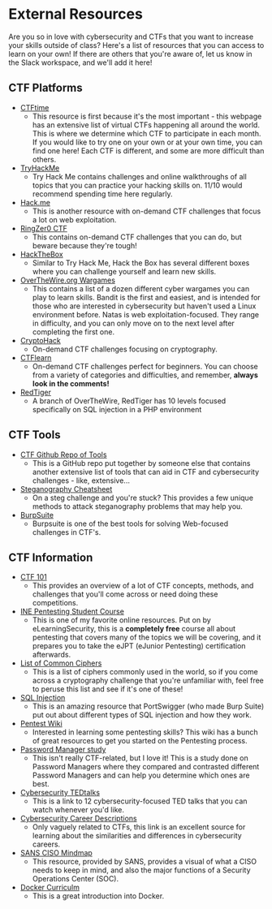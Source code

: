 # External Resources
Are you so in love with cybersecurity and CTFs that you want to increase your skills outside of class? Here's a list of resources that you can access to learn on your own! If there are others that you're aware of, let us know in the Slack workspace, and we'll add it here! 

## CTF Platforms

* [CTFtime](https://ctftime.org/event/list/upcoming)
    * This resource is first because it's the most important - this webpage has an extensive list of virtual CTFs happening all around the world. This is where we determine which CTF to participate in each month. If you would like to try one on your own or at your own time, you can find one here! Each CTF is different, and some are more difficult than others. 
* [TryHackMe](https://tryhackme.com/)
    * Try Hack Me contains challenges and online walkthroughs of all topics that you can practice your hacking skills on. 11/10 would recommend spending time here regularly. 
* [Hack.me](https://hack.me/s/)
    * This is another resource with on-demand CTF challenges that focus a lot on web exploitation.
* [RingZer0 CTF](https://ringzer0ctf.com/challenges/)
    * This contains on-demand CTF challenges that you can do, but beware because they're tough!
* [HackTheBox](https://www.hackthebox.eu/)
    * Similar to Try Hack Me, Hack the Box has several different boxes where you can challenge yourself and learn new skills.
* [OverTheWire.org Wargames](https://overthewire.org/wargames/)
    * This contains a list of a dozen different cyber wargames you can play to learn skills. Bandit is the first and easiest, and is intended for those who are interested in cybersecurity but haven't used a Linux environment before. Natas is web exploitation-focused. They range in difficulty, and you can only move on to the next level after completing the first one. 
* [CryptoHack](https://cryptohack.org/)
    * On-demand CTF challenges focusing on cryptography.
* [CTFlearn](https://ctflearn.com/)
    * On-demand CTF challenges perfect for beginners. You can choose from a variety of categories and difficulties, and remember, **always look in the comments!**
* [RedTiger](https://redtiger.labs.overthewire.org/)
    * A branch of OverTheWire, RedTiger has 10 levels focused specifically on SQL injection in a PHP environment
 
## CTF Tools

* [CTF Github Repo of Tools](https://github.com/apsdehal/awesome-ctf)
    * This is a GitHub repo put together by someone else that contains another extensive list of tools that can aid in CTF and cybersecurity challenges - like, extensive...
* [Steganography Cheatsheet](https://pequalsnp-team.github.io/cheatsheet/steganography-101)
    * On a steg challenge and you're stuck? This provides a few unique methods to attack steganography problems that may help you.
* [BurpSuite](https://portswigger.net/burp)
    * Burpsuite is one of the best tools for solving Web-focused challenges in CTF's.
## CTF Information

* [CTF 101](https://ctf101.org/)
    * This provides an overview of a lot of CTF concepts, methods, and challenges that you'll come across or need doing these competitions.
* [INE Pentesting Student Course](https://my.ine.com/path/a223968e-3a74-45ed-884d-2d16760b8bbd)
    * This is one of my favorite online resources. Put on by eLearningSecurity, this is a **completely free** course all about pentesting that covers many of the topics we will be covering, and it prepares you to take the eJPT (eJunior Pentesting) certification afterwards. 
* [List of Common Ciphers](http://rumkin.com/tools/cipher/)
    * This is a list of ciphers commonly used in the world, so if you come across a cryptography challenge that you're unfamiliar with, feel free to peruse this list and see if it's one of these!
* [SQL Injection](https://portswigger.net/web-security/sql-injection)
    * This is an amazing resource that PortSwigger (who made Burp Suite) put out about different types of SQL injection and how they work. 
* [Pentest Wiki](https://pentestwiki.org/)
    * Interested in learning some pentesting skills? This wiki has a bunch of great resources to get you started on the Pentesting process. 
* [Password Manager study](https://www.usenix.org/system/files/sec20-oesch_0.pdf)
    * This isn't really CTF-related, but I love it! This is a study done on Password Managers where they compared and contrasted different Password Managers and can help you determine which ones are best.
* [Cybersecurity TEDtalks](https://www.springboard.com/blog/12-must-watch-cybersecurity-ted-talks/)
    * This is a link to 12 cybersecurity-focused TED talks that you can watch whenever you'd like.
* [Cybersecurity Career Descriptions](https://www.learnhowtobecome.org/computer-careers/cyber-security/)
    * Only vaguely related to CTFs, this link is an excellent source for learning about the similarities and differences in cybersecurity careers.
* [SANS CISO Mindmap](https://www.sans.org/security-resources/posters/security-leadership-poster/135/download)
    * This resource, provided by SANS, provides a visual of what a CISO needs to keep in mind, and also the major functions of a Security Operations Center (SOC). 
* [Docker Curriculm](https://docker-curriculum.com/#docker-compose)
    * This is a great introduction into Docker. 
